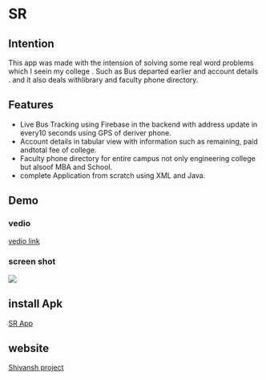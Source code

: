 # SR

## Intention
This app was made with the intension of solving some real word problems which I seein my college . Such as Bus departed earlier and account details . and it also deals withlibrary and faculty phone directory.
## Features
* Live Bus Tracking using Firebase in the backend with address update in every10 seconds using GPS of deriver phone.
* Account details in tabular view with information such as remaining, paid andtotal fee of college.
* Faculty phone directory for entire campus not only engineering college but alsoof MBA and School.
* complete Application from scratch using XML and Java.
## Demo

  ### vedio
   [vedio link](https://youtu.be/4SMmKRRRda4)

  ### screen shot
  <img src="https://user-images.githubusercontent.com/71515610/131459562-7701d261-eefc-4289-96d7-6827990b519b.jpg">

## install Apk
[SR App](https://www.shivanshkhare.engineer/wp-content/uploads/2021/08/SR.zip)

## website
[Shivansh project](https://www.shivanshkhare.engineer/?page_id=17)
